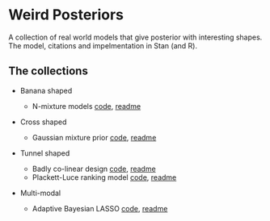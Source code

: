 # Weird Posteriors
A collection of real world models that give posterior with interesting shapes. The model, citations and impelmentation in Stan (and R). 

## The collections
- Banana shaped
  - N-mixture models [code](https://github.com/YunyiShen/weird-posteriors/tree/master/banana/N-mixture), [readme](https://github.com/YunyiShen/weird-posteriors/blob/master/banana/N-mixture/n-mixture.md)

- Cross shaped
  - Gaussian mixture prior [code](https://github.com/YunyiShen/weird-posteriors/tree/master/cross/spike-and-slab), [readme](https://github.com/YunyiShen/weird-posteriors/blob/master/cross/spike-and-slab/spike-and-slab.md)
  
- Tunnel shaped
  - Badly co-linear design [code](https://github.com/YunyiShen/weird-posteriors/tree/master/tunnel/linear-regression), [readme](https://github.com/YunyiShen/weird-posteriors/tree/master/tunnel/linear-regression/lm_wrong.md)
  - Plackett-Luce ranking model [code](https://github.com/YunyiShen/weird-posteriors/tree/master/tunnel/Plackett-Luce), [readme](https://github.com/YunyiShen/weird-posteriors/tree/master/tunnel/Plackett-Luce/Plackett-Luce.md)

- Multi-modal
  - Adaptive Bayesian LASSO [code](https://raw.githubusercontent.com/YunyiShen/weird-posteriors/master/multi-modal/variable-selection), [readme](https://raw.githubusercontent.com/YunyiShen/weird-posteriors/master/multi-modal/variable-selection/bad-lasso.md)